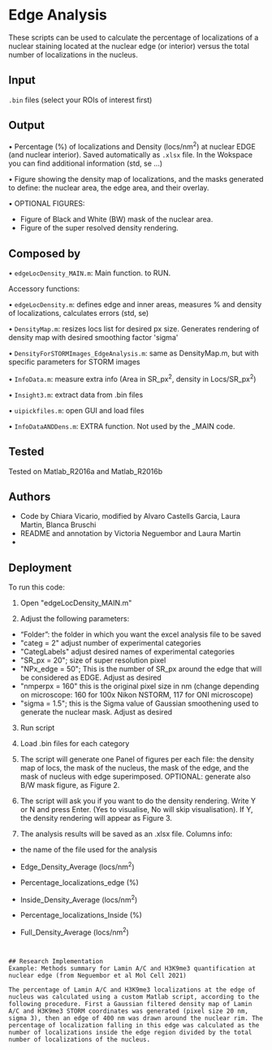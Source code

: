 
# Edge Analysis 
These scripts can be used to calculate the percentage of localizations of a nuclear staining located at the nuclear edge (or interior) versus the total number of localizations in the nucleus.

## Input
`.bin` files (select your ROIs of interest first) 

## Output
• Percentage (%) of localizations and Density (locs/nm<sup>2</sup>) at nuclear EDGE (and nuclear interior). Saved automatically as `.xlsx` file. In the Wokspace you can find additional information (std, se ...)

• Figure showing the density map of localizations, and the masks generated to define: the nuclear area, the edge area, and their overlay. 

• OPTIONAL FIGURES: 
- Figure of Black and White (BW) mask of the nuclear area.
- Figure of the super resolved density rendering.
  
## Composed by
• `edgeLocDensity_MAIN.m`: Main function. to RUN.

Accessory functions:

• `edgeLocDensity.m`: defines edge and inner areas, measures % and density of localizations, calculates errors (std, se)

• `DensityMap.m`: resizes locs list for desired px size. Generates rendering of density map with desired smoothing factor 'sigma'

• `DensityForSTORMImages_EdgeAnalysis.m`: same as DensityMap.m, but with specific parameters for STORM images

• `InfoData.m`: measure extra info (Area in SR_px<sup>2</sup>, density in Locs/SR_px<sup>2</sup>)

• `Insight3.m`: extract data from .bin files

• `uipickfiles.m`: open GUI and load files

• `InfoDataANDDens.m`: EXTRA function. Not used by the _MAIN code.
  
## Tested
Tested on Matlab_R2016a and Matlab_R2016b

## Authors 
- Code by Chiara Vicario, modified by Alvaro Castells Garcia, Laura Martin, Blanca Bruschi
- README and annotation by Victoria Neguembor and Laura Martin
- 
## Deployment
To run this code:

1. Open "edgeLocDensity_MAIN.m"

2. Adjust the following parameters: 
- “Folder”: the folder in which you want the excel analysis file to be saved
- "categ = 2" adjust number of experimental categories
- "CategLabels" adjust desired names of experimental categories
- "SR_px = 20"; size of super resolution pixel
- "NPx_edge = 50"; This is the number of SR_px around the edge that will be considered as EDGE. Adjust as desired
- "nmperpx = 160" this is the original pixel size in nm (change depending on microscope: 160 for 100x Nikon NSTORM, 117 for ONI microscope)
- "sigma = 1.5"; this is the Sigma value of Gaussian smoothening used to generate the nuclear mask. Adjust as desired	

3. Run script

4. Load .bin files for each category

5. The script will generate one Panel of figures per each file: the density map of locs, the mask of the nucleus, the mask of the edge, and the mask of nucleus with edge superimposed.
OPTIONAL: generate also B/W mask figure, as Figure 2.

6. The script will ask you if you want to do the density rendering. Write Y or N and press Enter. (Yes to visualise, No will skip visualisation).
If Y, the density rendering will appear as Figure 3.

7. The analysis results will be saved as an .xlsx file. Columns info:

- the name of the file used for the analysis

- Edge_Density_Average (locs/nm<sup>2</sup>)
- Percentage_localizations_edge (%)

- Inside_Density_Average (locs/nm<sup>2</sup>)
- Percentage_localizations_Inside (%)

- Full_Density_Average (locs/nm<sup>2</sup>)

```

  
## Research Implementation 
Example: Methods summary for Lamin A/C and H3K9me3 quantification at nuclear edge (from Neguembor et al Mol Cell 2021)

The percentage of Lamin A/C and H3K9me3 localizations at the edge of nucleus was calculated using a custom Matlab script, according to the following procedure. First a Gaussian filtered density map of Lamin A/C and H3K9me3 STORM coordinates was generated (pixel size 20 nm, sigma 3), then an edge of 400 nm was drawn around the nuclear rim. The percentage of localization falling in this edge was calculated as the number of localizations inside the edge region divided by the total number of localizations of the nucleus.

  
